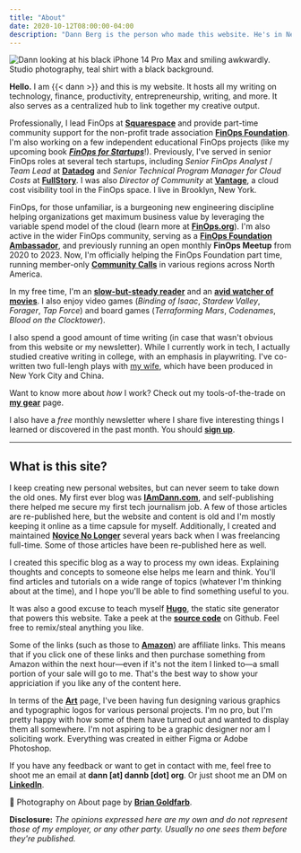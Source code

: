 ```yaml
---
title: "About"
date: 2020-10-12T08:00:00-04:00
description: "Dann Berg is the person who made this website. He's in New York City."
---
```

![Dann looking at his black iPhone 14 Pro Max and smiling awkwardly. Studio photography, teal shirt with a black background.](/images/dann-looking-at-phone.jpg)

**Hello.** I am {{< dann >}} and this is my website. It hosts all my writing on technology, finance, productivity, entrepreneurship, writing, and more. It also serves as a centralized hub to link together my creative output.

Professionally, I lead FinOps at **[Squarespace](https://www.squarespace.com)** and provide part-time community support for the non-profit trade association **[FinOps Foundation](https://finops.org)**. I'm also working on a few independent educational FinOps projects (like my upcoming book ***[FinOps for Startups](https://finopsforstartups.com)***!). Previously, I've served in senior FinOps roles at several tech startups, including _Senior FinOps Analyst_ / _Team Lead_ at **[Datadog](https://www.datadoghq.com)** and _Senior Technical Program Manager for Cloud Costs_ at **[FullStory](https://www.fullstory.com/)**. I was also *Director of Community* at **[Vantage](https://www.vantage.sh/)**, a cloud cost visibility tool in the FinOps space. I live in Brooklyn, New York.

FinOps, for those unfamiliar, is a burgeoning new engineering discipline helping organizations get maximum business value by leveraging the variable spend model of the cloud (learn more at **[FinOps.org](https://www.finops.org/)**). I'm also active in the wider FinOps community, serving as a **[FinOps Foundation Ambassador](https://www.finops.org/about/ambassadors/#ambassadors)**, and previously running an open monthly **FinOps Meetup** from 2020 to 2023. Now, I'm officially helping the FinOps Foundation part time, running member-only **[Community Calls](https://www.finops.org/community/events/?prod_wp-events[toggle][has_spaces]=true&prod_wp-events[refinementList][tag][0]=Community%20Call&prod_wp-events[refinementList][region][0]=North%20America)** in various regions across North America.

In my free time, I'm an **[slow-but-steady reader](https://www.goodreads.com/dannb)** and an **[avid watcher of movies](https://letterboxd.com/dannb/)**. I also enjoy video games (_Binding of Isaac_, _Stardew Valley_, _Forager_, _Tap Force_) and board games (_Terraforming Mars_, _Codenames_, _Blood on the Clocktower_).

I also spend a good amount of time writing (in case that wasn't obvious from this website or my newsletter). While I currently work in tech, I actually studied creative writing in college, with an emphasis in playwriting. I've co-written two full-lengh plays with [my wife](https://asuleen.com), which have been produced in New York City and China.

Want to know more about _how_ I work? Check out my tools-of-the-trade on **[my gear](https://dannb.org/my-gear/)** page.

I also have a _free_ monthly newsletter where I share five interesting things I learned or discovered in the past month. You should **[sign up](https://dannb.org/newsletter)**.

-------
## What is this site?

I keep creating new personal websites, but can never seem to take down the old ones. My first ever blog was **[IAmDann.com](http://iamdann.com)**, and self-publishing there helped me secure my first tech journalism job. A few of those articles are re-published here, but the website and content is old and I'm mostly keeping it online as a time capsule for myself. Additionally, I created and maintained **[Novice No Longer](http://novicenolonger.com)** several years back when I was freelancing full-time. Some of those articles have been re-published here as well.

I created this specific blog as a way to process my own ideas. Explaining thoughts and concepts to someone else helps me learn and think. You'll find articles and tutorials on a wide range of topics (whatever I'm thinking about at the time), and I hope you'll be able to find something useful to you.

It was also a good excuse to teach myself **[Hugo](https://gohugo.io/)**, the static site generator that powers this website. Take a peek at the **[source code](https://github.com/dannberg/dannb-org)** on Github. Feel free to remix/steal anything you like.

Some of the links (such as those to **[Amazon](https://amzn.to/2WfxUFf)**) are affiliate links. This means that if you click one of these links and then purchase something from Amazon within the next hour—even if it's not the item I linked to—a small portion of your sale will go to me. That's the best way to show your appriciation if you like any of the content here.

In terms of the **[Art](https://dannb.org)** page, I've been having fun designing various graphics and typographic logos for various personal projects. I'm no pro, but I'm pretty happy with how some of them have turned out and wanted to display them all somewhere. I'm not aspiring to be a graphic designer nor am I soliciting work. Everything was created in either Figma or Adobe Photoshop.

If you have any feedback or want to get in contact with me, feel free to shoot me an email at **dann [at] dannb [dot] org**. Or just shoot me an DM on **[LinkedIn](https://www.linkedin.com/in/dannberg/)**.

📸 Photography on About page by **[Brian Goldfarb](https://www.briangophoto.com)**.

**Disclosure:** _The opinions expressed here are my own and do not represent those of my employer, or any other party. Usually no one sees them before they're published._
